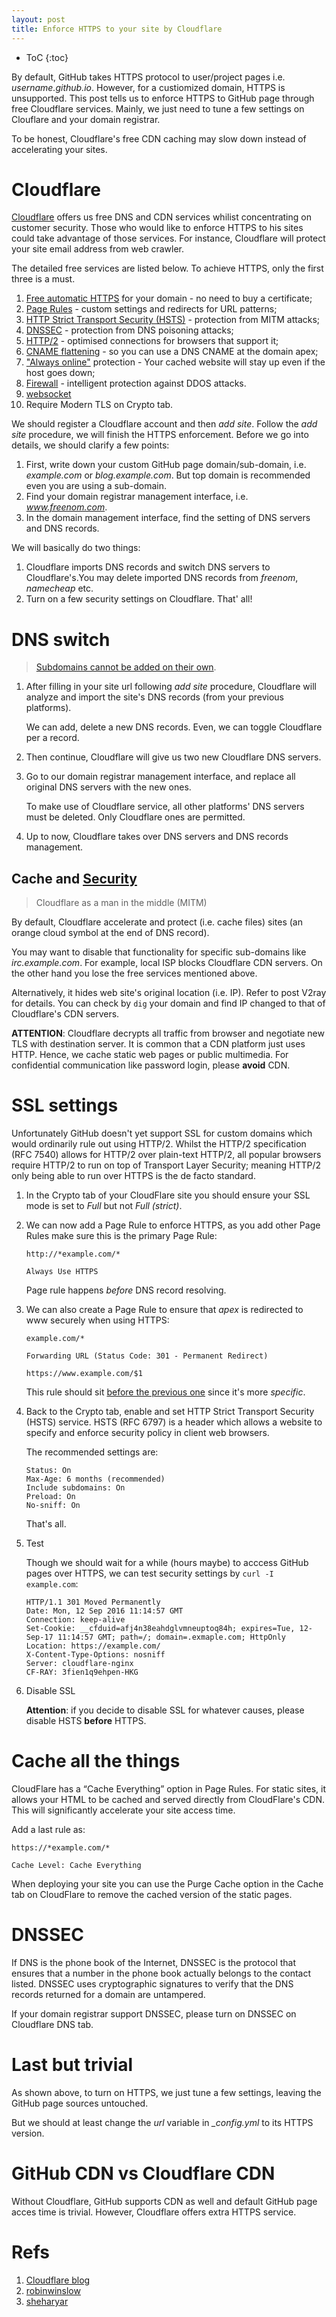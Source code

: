 ```yaml
---
layout: post
title: Enforce HTTPS to your site by Cloudflare
---
```


* ToC
{:toc}

By default, GitHub takes HTTPS protocol to user/project pages i.e. *username.github.io*. However, for a custiomized domain, HTTPS is unsupported. This post tells us to enforce HTTPS to GitHub page through free Cloudflare services. Mainly, we just need to tune a few settings on Clouflare and your domain registrar.

To be honest, Cloudflare's free CDN caching may slow down instead of accelerating your sites.

# Cloudflare

[Cloudflare](https://www.cloudflare.com) offers us free DNS and CDN services whilist concentrating on customer security. Those who would like to enforce HTTPS to his sites could take advantage of those services. For instance, Cloudflare will protect your site email address from web crawler.

The detailed free services are listed below. To achieve HTTPS, only the first three is a must.

1. [Free automatic HTTPS](https://blog.cloudflare.com/introducing-universal-ssl/) for your domain - no need to buy a certificate;
2. [Page Rules](https://support.cloudflare.com/hc/en-us/articles/200168306-Is-there-a-tutorial-for-Page-Rules-) - custom settings and redirects for URL patterns;
3. [HTTP Strict Transport Security (HSTS)](https://blog.cloudflare.com/enforce-web-policy-with-hypertext-strict-transport-security-hsts/) - protection from MITM attacks;
4. [DNSSEC](https://www.cloudflare.com/dnssec/universal-dnssec/) - protection from DNS poisoning attacks;
5. [HTTP/2](https://www.cloudflare.com/http2/) - optimised connections for browsers that support it;
6. [CNAME flattening](https://blog.cloudflare.com/introducing-cname-flattening-rfc-compliant-cnames-at-a-domains-root/) - so you can use a DNS CNAME at the domain apex;
7. ["Always online"](https://www.cloudflare.com/always-online/) protection - Your cached website will stay up even if the host goes down;
8. [Firewall](https://www.cloudflare.com/features-security/) - intelligent protection against DDOS attacks.
9. [websocket](https://support.cloudflare.com/hc/en-us/articles/200169466-Can-I-use-Cloudflare-with-WebSockets-)
10. Require Modern TLS on Crypto tab.

We should register a Cloudflare account and then *add site*. Follow the *add site* procedure, we will finish the HTTPS enforcement. Before we go into details, we should clarify a few points:

1. First, write down your custom GitHub page domain/sub-domain, i.e. *example.com* or *blog.example.com*. But top domain is recommended even you are using a sub-domain.
2. Find your domain registrar management interface, i.e. *www.freenom.com*.
3. In the domain management interface, find the setting of DNS servers and DNS records.

We will basically do two things:

1. Cloudflare imports DNS records and switch DNS servers to Cloudflare's.You may delete imported DNS records from *freenom*, *namecheap* etc.
2. Turn on a few security settings on Cloudflare. That' all!

# DNS switch

>[Subdomains cannot be added on their own](https://support.cloudflare.com/hc/en-us/articles/220981767-Can-I-add-a-subdomain-on-CloudFlare-).

1. After filling in your site url following *add site* procedure, Cloudflare will analyze and import the site's DNS records (from your previous platforms).

   We can add, delete a new DNS records. Even, we can toggle Cloudflare per a record.
2. Then continue, Cloudflare will give us two new Cloudflare DNS servers.
3. Go to our domain registrar management interface, and replace all original DNS servers with the new ones.

   To make use of Cloudflare service, all other platforms' DNS servers must be deleted. Only Cloudflare ones are permitted.
4. Up to now, Cloudflare takes over DNS servers and DNS records management.

## Cache and [Security](https://security.stackexchange.com/a/151572)

>Cloudflare as a man in the middle (MITM)

By default, Cloudflare accelerate and protect (i.e. cache files) sites (an orange cloud symbol at the end of DNS record).

You may want to disable that functionality for specific sub-domains like *irc.example.com*. For example, local ISP blocks Cloudflare CDN servers. On the other hand you lose the free services mentioned above.

Alternatively, it hides web site's original location (i.e. IP). Refer to post V2ray for details. You can check by `dig` your domain and find IP changed to that of Cloudflare's CDN servers.

**ATTENTION**: Cloudflare decrypts all traffic from browser and negotiate new TLS with destination server. It is common that a CDN platform just uses HTTP. Hence, we cache static web pages or public multimedia. For confidential communication like password login, please **avoid** CDN.

# SSL settings

Unfortunately GitHub doesn't yet support SSL for custom domains which would ordinarily rule out using HTTP/2. Whilst the HTTP/2 specification (RFC 7540) allows for HTTP/2 over plain-text HTTP/2, all popular browsers require HTTP/2 to run on top of Transport Layer Security; meaning HTTP/2 only being able to run over HTTPS is the de facto standard.

1. In the Crypto tab of your CloudFlare site you should ensure your SSL mode is set to *Full* but not *Full (strict)*.
2. We can now add a Page Rule to enforce HTTPS, as you add other Page Rules make sure this is the primary Page Rule:

   ```
   http://*example.com/*

   Always Use HTTPS
   ```

   Page rule happens *before* DNS record resolving.
3. We can also create a Page Rule to ensure that *apex* is redirected to www securely when using HTTPS:

   ```
   example.com/*

   Forwarding URL (Status Code: 301 - Permanent Redirect)

   https://www.example.com/$1
   ```

   This rule should sit [before the previous one](https://support.cloudflare.com/hc/en-us/articles/218411427#overview) since it's more *specific*.
4. Back to the Crypto tab, enable and set HTTP Strict Transport Security (HSTS) service. HSTS (RFC 6797) is a header which allows a website to specify and enforce security policy in client web browsers.

   The recommended settings are:

   ```
   Status: On
   Max-Age: 6 months (recommended)
   Include subdomains: On
   Preload: On
   No-sniff: On
   ```

   That's all.
5. Test

   Though we should wait for a while (hours maybe) to acccess GitHub pages over HTTPS, we can test security settings by `curl -I example.com`:

   ```
   HTTP/1.1 301 Moved Permanently
   Date: Mon, 12 Sep 2016 11:14:57 GMT
   Connection: keep-alive
   Set-Cookie: __cfduid=afj4n38eahdglvmneuptoq84h; expires=Tue, 12-Sep-17 11:14:57 GMT; path=/; domain=.exmaple.com; HttpOnly
   Location: https://example.com/
   X-Content-Type-Options: nosniff
   Server: cloudflare-nginx
   CF-RAY: 3fien1q9ehpen-HKG
   ```

6. Disable SSL

   **Attention**: if you decide to disable SSL for whatever causes, please disable HSTS **before** HTTPS.

# Cache all the things

CloudFlare has a “Cache Everything” option in Page Rules. For static sites, it allows your HTML to be cached and served directly from CloudFlare's CDN. This will significantly accelerate your site access time.

Add a last rule as:

```
https://*example.com/*

Cache Level: Cache Everything
```

When deploying your site you can use the Purge Cache option in the Cache tab on CloudFlare to remove the cached version of the static pages.

# DNSSEC

If DNS is the phone book of the Internet, DNSSEC is the protocol that ensures that a number in the phone book actually belongs to the contact listed. DNSSEC uses cryptographic signatures to verify that the DNS records returned for a domain are untampered.

If your domain registrar support DNSSEC, please turn on DNSSEC on Cloudflare DNS tab.

# Last but trivial

As shown above, to turn on HTTPS, we just tune a few settings, leaving the GitHub page sources untouched.

But we should at least change the *url* variable in *_config.yml* to its HTTPS version.

# GitHub CDN vs Cloudflare CDN

Without Cloudflare, GitHub supports CDN as well and default GitHub page acces time is trivial. However, Cloudflare offers extra HTTPS service.

# Refs

1. [Cloudflare blog](https://blog.cloudflare.com/secure-and-fast-github-pages-with-cloudflare/)
2. [robinwinslow](https://robinwinslow.uk/2016/02/13/free-https-custom-hosting/)
3. [sheharyar](https://sheharyar.me/blog/free-ssl-for-github-pages-with-custom-domains/)


